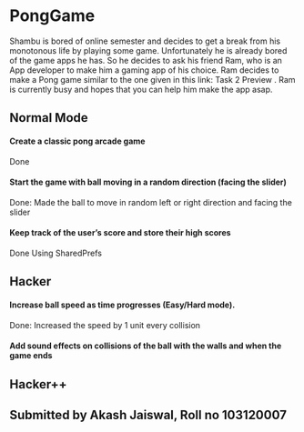# PongGame

Shambu is bored of online semester and decides to get a break from his monotonous life by playing some game. Unfortunately he is already bored of the game apps he has. So he decides to ask his friend Ram, who is an App developer to make him a gaming app of his choice. Ram decides to make a Pong game similar to the one given in this link: Task 2 Preview . Ram is currently busy and hopes that you can help him make the app asap.

<h2>Normal Mode</h2>

<h4>Create a classic pong arcade game</h4>
Done

<h4>Start the game with ball moving in a random direction (facing the slider)</h4>
Done: Made the ball to move in random left or right direction and facing the slider

<h4>Keep track of the user’s score and store their high scores</h4>
Done Using SharedPrefs

<h2>Hacker</h2>
<h4>Increase ball speed as time progresses (Easy/Hard mode).</h4>
Done: Increased the speed by 1 unit every collision
<h4>Add sound effects on collisions of the ball with the walls and when the game ends</h4>

<h2>Hacker++</h2>

<h2>Submitted by Akash Jaiswal, Roll no 103120007</h2>
